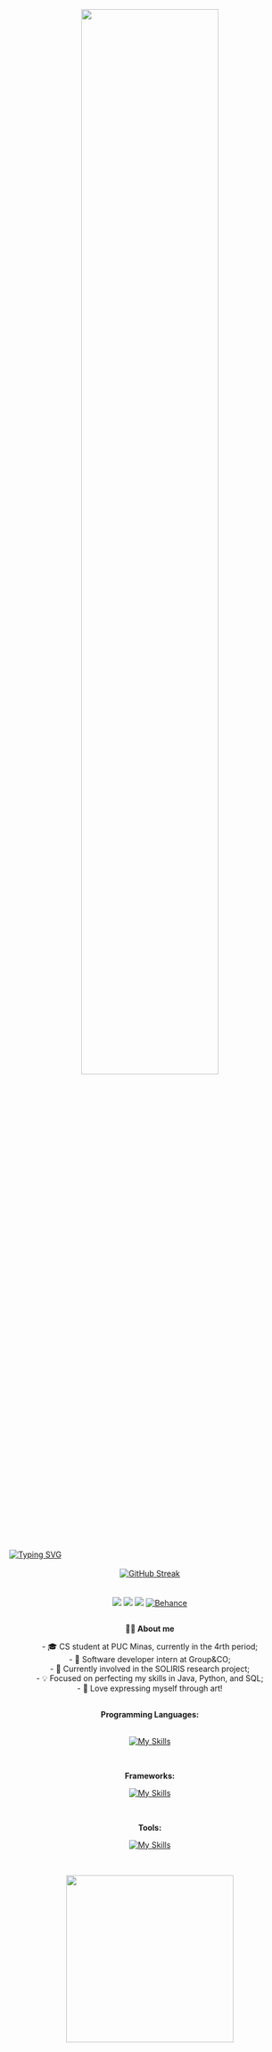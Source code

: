 
<!--<img width=100% bottom=50px src="https://github.com/sophiacarrazza/sophiacarrazza/assets/129913964/9e84d553-5c04-458a-8e10-1a146593b5bc"/>-->
<div align=center>
<img width=70% bottom=50px border-radius=5px src="https://github.com/user-attachments/assets/3093cdea-85dd-4e39-a039-3ce8a21b23a7"/>
  
</div>
<br>
<br>
<div>
<a href="https://git.io/typing-svg"><img src="https://readme-typing-svg.herokuapp.com?font=Fira+Code&size=50&duration=4000&pause=1000&color=cc44aa&center=true&vCenter=true&random=false&width=1200&height=100&lines=Hello!+My+name+is+Sophia+Carrazza;I'm+a+Computer+Science+Student;and+a+Software+Developer+at+Group" alt="Typing SVG" /></a>
</div>
<br>
<div align="center">
  <a href="https://git.io/streak-stats"><img src="https://github-readme-streak-stats.herokuapp.com?user=sophiacarrazza&theme=radical&card_width=700" alt="GitHub Streak" /></a>
</div>
<br>
<br>
 
<div align="center">
  <a href="https://instagram.com/draegaez" target="_blank"><img src="https://img.shields.io/badge/-Instagram-%23E4405F?style=for-the-badge&logo=instagram&logoColor=white" target="_blank"></a>
  <a href = "mailto:sophiacarrazza7@gmail.com"><img src="https://img.shields.io/badge/-Gmail-%23333?style=for-the-badge&logo=gmail&logoColor=white" target="_blank"></a>
  <a href="https://www.linkedin.com/in/sophia-carrazza-ventorim-de-sousa-1369981a0/" target="_blank"><img src="https://img.shields.io/badge/-LinkedIn-%230077B5?style=for-the-badge&logo=linkedin&logoColor=white" target="_blank"></a> 
<a href="https://www.behance.net/sophiasousa" target="_blank"> <img src="https://img.shields.io/badge/-Behance-%23808080?style=for-the-badge&logo=behance&logoColor=white" alt="Behance" />
</a>

</a>

</a>

</div>


##
<p align="center">
  <b>👩‍💻 About me</b>
</p>

<p align="center">
- 🎓 CS student at PUC Minas, currently in the 4rth period; <br>
- 💼 Software developer intern at Group&CO; <br>
- 🔬 Currently involved in the SOLIRIS research project;      <br>
- 💡 Focused on perfecting my skills in Java, Python, and SQL; <br>
- 🎨 Love expressing myself through art! <br>
</p>

 ##

<div align="center"> 
  <b>Programming Languages:</b>
  <br>
  <br>
  
  
[![My Skills](https://skillicons.dev/icons?i=java,python,c,cpp,js,html,css,flutter,mysql)](https://skillicons.dev)

<br>

  <b>Frameworks:</b>
  <br>
  
[![My Skills](https://skillicons.dev/icons?i=angular,react,spring)](https://skillicons.dev)

<br>

  <b>Tools:</b>
  <br>

[![My Skills](https://skillicons.dev/icons?i=git,github,gitlab,anaconda,vscode,idea,eclipse,docker,postgres,jenkins,figma)](https://skillicons.dev)

 ##
<br>
<div align="center">
<img src="https://user-images.githubusercontent.com/74038190/212750996-938b257b-266c-45a7-9af7-655341c0f58b.gif" width="300">
</div>

<!--
<img align="center"  height="55" width="55" src="https://github.com/sophiacarrazza/sophiacarrazza/assets/129913964/11ad39b1-b80e-419d-9864-356d7533c6e3">

<img align="center"  height="55" width="50"  src="https://github.com/sophiacarrazza/sophiacarrazza/assets/129913964/fc1fd3ae-de30-4be8-859d-8a29900dc21e">

<img align="center"   height="55" width="55"   src="https://github.com/sophiacarrazza/sophiacarrazza/assets/129913964/1d45bf4a-b267-4cb3-b889-7acc2b950579">

<img align="center"   height="55" width="55"   src="https://github.com/sophiacarrazza/sophiacarrazza/assets/129913964/5ff929ea-bf42-4dce-b55b-fff1ec744666">

<img align="center"   height="55" width="55"  src="https://github.com/sophiacarrazza/sophiacarrazza/assets/129913964/ca2b269c-e725-46fb-ad20-b055ab12eb95">

<img align="center"   height="55" width="55"  src="https://github.com/sophiacarrazza/sophiacarrazza/assets/129913964/b1a989b7-b019-4258-9500-758d5b298767">

<img align="center"   height="55" width="55"  src="https://github.com/sophiacarrazza/sophiacarrazza/assets/129913964/f147e866-ece4-4c91-a60f-f0f7ea75c4f3">

<img align="center"   height="55" width="55"  src="https://github.com/sophiacarrazza/sophiacarrazza/assets/129913964/fb300742-9f8b-4520-9e91-4388834dd55e">

<img align="center"   height="55" width="55"  src="https://github.com/sophiacarrazza/sophiacarrazza/assets/129913964/328b1223-42dc-4b0c-9d2a-63831005c319">
-->
          
<!--
</div>

<br>
<br>

<div>
  <a href="https://git.io/typing-svg"><img src="https://readme-typing-svg.herokuapp.com?font=Fira+Code&size=50&duration=4000&pause=1000&color=FF610B&center=true&vCenter=true&random=false&width=1200&height=100&lines=Activity+Graph%3A" alt="Typing SVG" /></a>
</div>

<br>


<div align="center" >
  
![Ashutosh's github activity graph](https://ssr-contributions-svg.vercel.app/_/sophiacarrazza?chart=3dbar&gap=0.6&scale=2&flatten=2&animation=wave&animation_duration=1&animation_delay=0.05&animation_amplitude=20&animation_frequency=0.5&animation_wave_center=10_0&format=svg&weeks=42&theme=green&widget_size=large&colors=2e2e2e,F8D690,FC9D48,F66B27) 
</div>
-->

